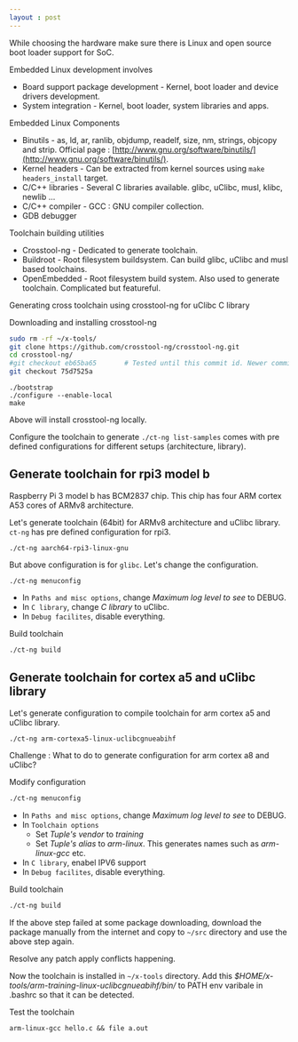 ```yaml
---
layout : post
---
```

While choosing the hardware make sure there is Linux and open source boot loader support for SoC.

Embedded Linux development involves
 - Board support package development - Kernel, boot loader and device drivers development.
 - System integration - Kernel, boot loader, system libraries and apps.

Embedded Linux Components
 - Binutils - as, ld, ar, ranlib, objdump, readelf, size, nm, strings, objcopy and strip. Official page : [http://www.gnu.org/software/binutils/](http://www.gnu.org/software/binutils/).
 - Kernel headers - Can be extracted from kernel sources using `make headers_install` target.
 - C/C++ libraries - Several C libraries available. glibc, uClibc, musl, klibc, newlib ...
 - C/C++ compiler - GCC : GNU compiler collection.
 - GDB debugger 

Toolchain building utilities
 - Crosstool-ng - Dedicated to generate toolchain.
 - Buildroot - Root filesystem buildsystem. Can build glibc, uClibc and musl based toolchains.
 - OpenEmbedded - Root filesystem build system. Also used to generate toolchain. Complicated but featureful.

Generating cross toolchain using crosstool-ng for uClibc C library

Downloading and installing crosstool-ng

```bash
sudo rm -rf ~/x-tools/
git clone https://github.com/crosstool-ng/crosstool-ng.git
cd crosstool-ng/
#git checkout eb65ba65       # Tested until this commit id. Newer commit ids need to be checked later.
git checkout 75d7525a
```
```
./bootstrap
./configure --enable-local
make
```
Above will install crosstool-ng locally.

Configure the toolchain to generate
`./ct-ng list-samples` comes with pre defined configurations for different setups (architecture, library).

## Generate toolchain for rpi3 model b
Raspberry Pi 3 model b has BCM2837 chip. This chip has four ARM cortex A53 cores of ARMv8 architecture.

Let's generate toolchain (64bit) for ARMv8 architecture and uClibc library. `ct-ng` has pre defined configuration for rpi3.
```
./ct-ng aarch64-rpi3-linux-gnu
```
But above configuration is for `glibc`. Let's change the configuration.
```
./ct-ng menuconfig
```
 - In `Paths and misc options`, change *Maximum log level to see* to DEBUG.
 - In `C library`, change *C library* to uClibc.
 - In `Debug facilites`, disable everything.

Build toolchain
```bash
./ct-ng build
```

## Generate toolchain for cortex a5 and uClibc library
Let's generate configuration to compile toolchain for arm cortex a5 and uClibc library.

```bash
./ct-ng arm-cortexa5-linux-uclibcgnueabihf
```
Challenge : What to do to generate configuration for arm cortex a8 and uClibc?

Modify configuration
```bash
./ct-ng menuconfig
```
 - In `Paths and misc options`, change *Maximum log level to see* to DEBUG.
 - In `Toolchain options`
   - Set *Tuple's vendor* to *training*
   - Set *Tuple's alias* to *arm-linux*. This generates names such as *arm-linux-gcc* etc.
 - In `C library`, enabel IPV6 support
 - In `Debug facilites`, disable everything.

Build toolchain
```bash
./ct-ng build
```
If the above step failed at some package downloading, download the package manually from the internet and copy to `~/src` directory and use the above step again.

Resolve any patch apply conflicts happening.

Now the toolchain is installed in `~/x-tools` directory. Add this *$HOME/x-tools/arm-training-linux-uclibcgnueabihf/bin/* to PATH env varibale in .bashrc so that it can be detected.

Test the toolchain

```
arm-linux-gcc hello.c && file a.out
```
